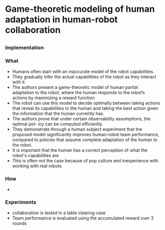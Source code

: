 # Game-theoretic modeling of human adaptation in human-robot collaboration

##


### Implementation


### What
- Humans often start with an inaccurate model of the robot capabilities.
- They gradually infer the actual capabilities of the robot as they interact with it
- The authors present a game-theoretic model of human partial adaptation to the robot, where the human responds to the robot’s actions by maximizing a reward function
- The robot can use this model to decide optimally between taking actions that reveal its capabilities to the human and taking the best action given the information that the human currently has.
- The authors prove that under certain observability assumptions, the optimal pol- icy can be computed efficiently.
- They demonstrate through a human subject experiment that the proposed model significantly improves human-robot team performance, compared to policies that assume complete adaptation of the human to the robot.
- It is important that the human has a correct perception of what the robot's capabilities are
- This is often not the case because of pop culture and inexperience with working with real robots

### How
-

### Experiments
- collaboration is tested in a table clearing case
- Team performance is evaluated using the accumulated reward over 3 rounds
